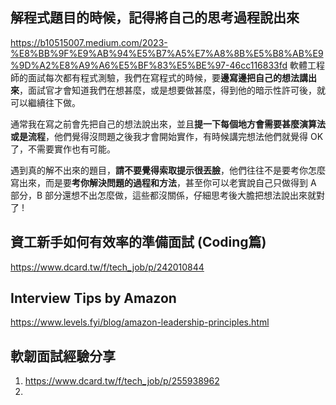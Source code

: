 ## 解程式題目的時候，記得將自己的思考過程說出來
https://b10515007.medium.com/2023-%E8%BB%9F%E9%AB%94%E5%B7%A5%E7%A8%8B%E5%B8%AB%E9%9D%A2%E8%A9%A6%E5%BF%83%E5%BE%97-46cc116833fd
軟體工程師的面試每次都有程式測驗，我們在寫程式的時候，要**邊寫邊把自己的想法講出來**，面試官才會知道我們在想甚麼，或是想要做甚麼，得到他的暗示性許可後，就可以繼續往下做。

通常我在寫之前會先把自己的想法說出來，並且**提一下每個地方會需要甚麼演算法或是流程**，他們覺得沒問題之後我才會開始實作，有時候講完想法他們就覺得 OK 了，不需要實作也有可能。

遇到真的解不出來的題目，**請不要覺得索取提示很丟臉**，他們往往不是要考你怎麼寫出來，而是要**考你解決問題的過程和方法**，甚至你可以老實說自己只做得到 A 部分，B 部分還想不出怎麼做，這些都沒關係，仔細思考後大膽把想法說出來就對了 !

## 資工新手如何有效率的準備面試 (Coding篇)
https://www.dcard.tw/f/tech_job/p/242010844

## Interview Tips by Amazon
https://www.levels.fyi/blog/amazon-leadership-principles.html

## 軟韌面試經驗分享
1. https://www.dcard.tw/f/tech_job/p/255938962
2. 